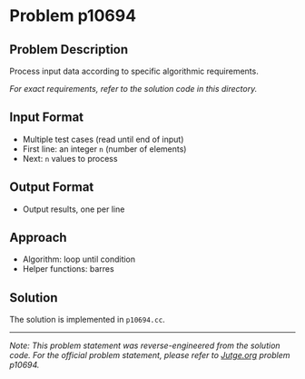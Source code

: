 # Problem p10694

## Problem Description

Process input data according to specific algorithmic requirements.

*For exact requirements, refer to the solution code in this directory.*

## Input Format

- Multiple test cases (read until end of input)
- First line: an integer `n` (number of elements)
- Next: `n` values to process

## Output Format

- Output results, one per line

## Approach

- Algorithm: loop until condition
- Helper functions: barres

## Solution

The solution is implemented in `p10694.cc`.

---

*Note: This problem statement was reverse-engineered from the solution code. For the official problem statement, please refer to [Jutge.org](https://jutge.org/) problem p10694.*
